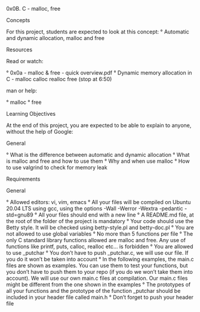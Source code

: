 0x0B. C - malloc, free

Concepts

For this project, students are expected to look at this concept:
° Automatic and dynamic allocation, malloc and free

Resources

Read or watch:

° 0x0a - malloc & free - quick overview.pdf
° Dynamic memory allocation in C - malloc calloc realloc free (stop at 6:50)

man or help:

° malloc
° free

Learning Objectives

At the end of this project, you are expected to be able to explain to anyone, without the help of Google:

General

° What is the difference between automatic and dynamic allocation
° What is malloc and free and how to use them
° Why and when use malloc
° How to use valgrind to check for memory leak

Requirements

General

° Allowed editors: vi, vim, emacs
° All your files will be compiled on Ubuntu 20.04 LTS using gcc, using the options -Wall -Werror -Wextra -pedantic -std=gnu89
° All your files should end with a new line
° A README.md file, at the root of the folder of the project is mandatory
° Your code should use the Betty style. It will be checked using betty-style.pl and betty-doc.pl
° You are not allowed to use global variables
° No more than 5 functions per file
° The only C standard library functions allowed are malloc and free. Any use of functions like printf, puts, calloc, realloc etc… is forbidden
° You are allowed to use _putchar
° You don’t have to push _putchar.c, we will use our file. If you do it won’t be taken into account
° In the following examples, the main.c files are shown as examples. You can use them to test your functions, but you don’t have to push them to your repo (if you do we won’t take them into account). We will use our own main.c files at compilation. Our main.c files might be different from the one shown in the examples
° The prototypes of all your functions and the prototype of the function _putchar should be included in your header file called main.h
° Don’t forget to push your header file
